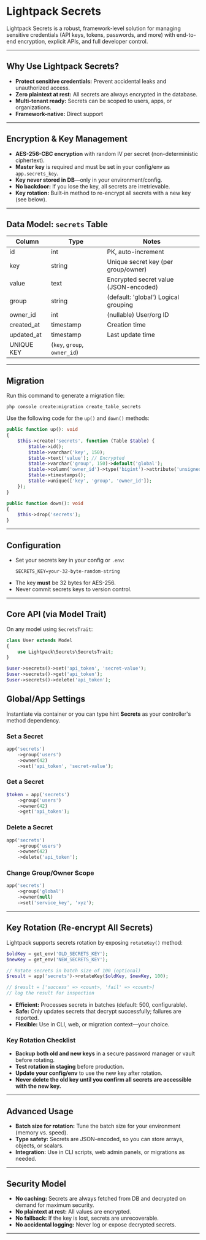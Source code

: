 # Lightpack Secrets

Lightpack Secrets is a robust, framework-level solution for managing sensitive credentials (API keys, tokens, passwords, and more) with end-to-end encryption, explicit APIs, and full developer control.

---

## Why Use Lightpack Secrets?
- **Protect sensitive credentials:** Prevent accidental leaks and unauthorized access.
- **Zero plaintext at rest:** All secrets are always encrypted in the database.
- **Multi-tenant ready:** Secrets can be scoped to users, apps, or organizations.
- **Framework-native:** Direct support

---


## Encryption & Key Management
- **AES-256-CBC encryption** with random IV per secret (non-deterministic ciphertext).
- **Master key** is required and must be set in your config/env as `app.secrets_key`.
- **Key never stored in DB**—only in your environment/config.
- **No backdoor:** If you lose the key, all secrets are irretrievable.
- **Key rotation:** Built-in method to re-encrypt all secrets with a new key (see below).

---

## Data Model: `secrets` Table
| Column      | Type      | Notes                                     |
|-------------|-----------|-------------------------------------------|
| id          | int       | PK, auto-increment                        |
| key         | string    | Unique secret key (per group/owner)       |
| value       | text      | Encrypted secret value (JSON-encoded)     |
| group       | string    | (default: 'global') Logical grouping      |
| owner_id    | int       | (nullable) User/org ID                    |
| created_at  | timestamp | Creation time                             |
| updated_at  | timestamp | Last update time                          |
| UNIQUE KEY  | (`key`, `group`, `owner_id`)                          |

---


## Migration

Run this command to generate a migration file:

```cli
php console create:migration create_table_secrets
```

Use the following code for the `up()` and `down()` methods:

```php
public function up(): void
{
    $this->create('secrets', function (Table $table) {
        $table->id();
        $table->varchar('key', 150);
        $table->text('value'); // Encrypted
        $table->varchar('group', 150)->default('global');
        $table->column('owner_id')->type('bigint')->attribute('unsigned')->nullable();
        $table->timestamps();
        $table->unique(['key', 'group', 'owner_id']);
    });
}

public function down(): void
{
    $this->drop('secrets');
}
```

---

## Configuration
- Set your secrets key in your config or `.env`:
  ```env
  SECRETS_KEY=your-32-byte-random-string
  ```
- The key **must** be 32 bytes for AES-256.
- Never commit secrets keys to version control.

---

## Core API (via Model Trait)
On any model using `SecretsTrait`:

```php
class User extends Model
{
    use Lightpack\Secrets\SecretsTrait;
}
```

```php
$user->secrets()->set('api_token', 'secret-value');
$user->secrets()->get('api_token');
$user->secrets()->delete('api_token');
```

## Global/App Settings
Instantiate via container or you can type hint **Secrets** as your controller's method dependency.

### Set a Secret
```php
app('secrets')
    ->group('users')
    ->owner(42)
    ->set('api_token', 'secret-value');
```

### Get a Secret
```php
$token = app('secrets')
    ->group('users')
    ->owner(42)
    ->get('api_token');
```

### Delete a Secret
```php
app('secrets')
    ->group('users')
    ->owner(42)
    ->delete('api_token');
```

### Change Group/Owner Scope
```php
app('secrets')
    ->group('global')
    ->owner(null)
    ->set('service_key', 'xyz');
```

---

## Key Rotation (Re-encrypt All Secrets)

Lightpack supports secrets rotation by exposing `rotateKey()` method:

```php
$oldKey = get_env('OLD_SECRETS_KEY');
$newKey = get_env('NEW_SECRETS_KEY');

// Rotate secrets in batch size of 100 (optional)
$result = app('secrets')->rotateKey($oldKey, $newKey, 100); 

// $result = ['success' => <count>, 'fail' => <count>]
// log the result for inspection
```

- **Efficient:** Processes secrets in batches (default: 500, configurable).
- **Safe:** Only updates secrets that decrypt successfully; failures are reported.
- **Flexible:** Use in CLI, web, or migration context—your choice.

### Key Rotation Checklist
- **Backup both old and new keys** in a secure password manager or vault before rotating.
- **Test rotation in staging** before production.
- **Update your config/env** to use the new key after rotation.
- **Never delete the old key until you confirm all secrets are accessible with the new key.**

---

## Advanced Usage
- **Batch size for rotation:** Tune the batch size for your environment (memory vs. speed).
- **Type safety:** Secrets are JSON-encoded, so you can store arrays, objects, or scalars.
- **Integration:** Use in CLI scripts, web admin panels, or migrations as needed.
---

## Security Model
- **No caching:** Secrets are always fetched from DB and decrypted on demand for maximum security.
- **No plaintext at rest:** All values are encrypted.
- **No fallback:** If the key is lost, secrets are unrecoverable.
- **No accidental logging:** Never log or expose decrypted secrets.

---
